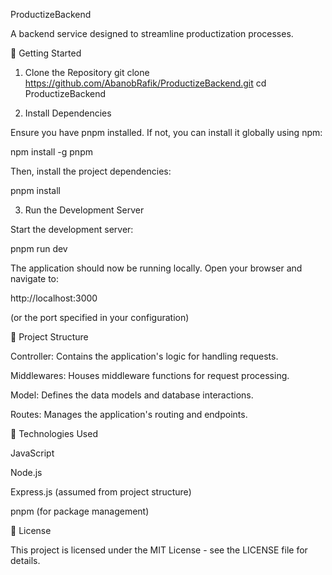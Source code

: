 ProductizeBackend

A backend service designed to streamline productization processes.

🚀 Getting Started
1. Clone the Repository
git clone https://github.com/AbanobRafik/ProductizeBackend.git
cd ProductizeBackend

2. Install Dependencies

Ensure you have pnpm
 installed. If not, you can install it globally using npm:

npm install -g pnpm


Then, install the project dependencies:

pnpm install

3. Run the Development Server

Start the development server:

pnpm run dev


The application should now be running locally. Open your browser and navigate to:

http://localhost:3000


(or the port specified in your configuration)

📁 Project Structure

Controller: Contains the application's logic for handling requests.

Middlewares: Houses middleware functions for request processing.

Model: Defines the data models and database interactions.

Routes: Manages the application's routing and endpoints.

🔧 Technologies Used

JavaScript

Node.js

Express.js (assumed from project structure)

pnpm (for package management)

📄 License

This project is licensed under the MIT License - see the LICENSE
 file for details.
